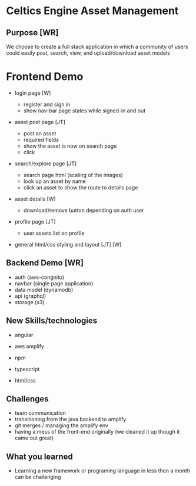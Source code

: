 # Celtics Engine Asset Management

## Purpose [WR]
We choose to create a full stack application in which a community of users could easily post, search, view, and upload/download asset models

# Frontend Demo 
- login page [W] 
    - register and sign in
    - show nav-bar page states while signed-in and out 
    
- asset post page [JT]
    - post an asset
    - required fields
    - show the asset is now on search page
    - click

- search/explore page [JT]
    - search page html (scaling of the images)
    - look up an asset by name 
    - click an asset to show the route to details page
    
- asset details [W]
    - download/remove button depending on auth user

- profile page [JT]
    - user assets list on profile 

- general html/css styling and layout [JT] [W] 

## Backend Demo [WR]
- auth (aws-congnito)
- navbar (single page application) 
- data model (dynamodb)
- api (graphql)
- storage (s3)

## New Skills/technologies

- angular
- aws amplify
- npm

- typescript
- html/css


## Challenges
- team communication
- transitioning from the java backend to amplify
- git merges / managing the amplify env 
- having a mess of the front-end originally (we cleaned it up though it came out great)

## What you learned
- Learning a new framework or programing language in less then a month can be challenging 